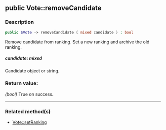 ## public Vote::removeCandidate

### Description    

```php
public $Vote -> removeCandidate ( mixed candidate ) : bool
```

Remove candidate from ranking. Set a new ranking and archive the old ranking.
    

##### **candidate:** *mixed*   
Candidate object or string.    


### Return value:   

*(bool)* True on success.


---------------------------------------

### Related method(s)      

* [Vote::setRanking](../Vote%20Class/public%20Vote--setRanking.md)    

